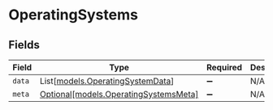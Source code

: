 # OperatingSystems


## Fields

| Field                                                                      | Type                                                                       | Required                                                                   | Description                                                                |
| -------------------------------------------------------------------------- | -------------------------------------------------------------------------- | -------------------------------------------------------------------------- | -------------------------------------------------------------------------- |
| `data`                                                                     | List[[models.OperatingSystemData](../models/operatingsystemdata.md)]       | :heavy_minus_sign:                                                         | N/A                                                                        |
| `meta`                                                                     | [Optional[models.OperatingSystemsMeta]](../models/operatingsystemsmeta.md) | :heavy_minus_sign:                                                         | N/A                                                                        |